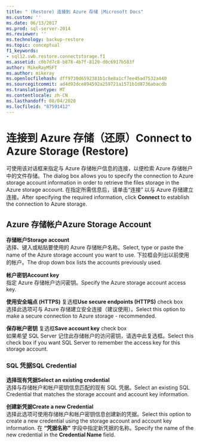 ```yaml
---
title: " (Restore) 连接到 Azure 存储 |Microsoft Docs"
ms.custom: ''
ms.date: 06/13/2017
ms.prod: sql-server-2014
ms.reviewer: ''
ms.technology: backup-restore
ms.topic: conceptual
f1_keywords:
- sql12.swb.restore.connectstorage.f1
ms.assetid: c0b7d7c8-b878-4b7f-8120-d0c6917b583f
author: MikeRayMSFT
ms.author: mikeray
ms.openlocfilehash: dff9730d6592381b1c8e8a1cf7ee45ad7532a440
ms.sourcegitcommit: ad4d92dce894592a259721a1571b1d8736abacdb
ms.translationtype: MT
ms.contentlocale: zh-CN
ms.lasthandoff: 08/04/2020
ms.locfileid: "87591412"
---
```

# <a name="connect-to-azure-storage-restore"></a><span data-ttu-id="ff1a4-102">连接到 Azure 存储（还原）</span><span class="sxs-lookup"><span data-stu-id="ff1a4-102">Connect to Azure Storage (Restore)</span></span>
  <span data-ttu-id="ff1a4-103">可使用该对话框来指定与 Azure 存储帐户信息的连接，以便检索 Azure 存储帐户中的文件存储。</span><span class="sxs-lookup"><span data-stu-id="ff1a4-103">The dialog box allows you to specify the connection to Azure storage account information in order to retrieve the files storage in the Azure storage account.</span></span> <span data-ttu-id="ff1a4-104">在指定所需信息后，请单击“连接”  以与 Azure 存储建立连接。</span><span class="sxs-lookup"><span data-stu-id="ff1a4-104">After specifying the required information, click **Connect** to establish the connection to Azure storage.</span></span>  
  
## <a name="azure-storage-account"></a><span data-ttu-id="ff1a4-105">Azure 存储帐户</span><span class="sxs-lookup"><span data-stu-id="ff1a4-105">Azure Storage Account</span></span>  
 <span data-ttu-id="ff1a4-106">**存储帐户**</span><span class="sxs-lookup"><span data-stu-id="ff1a4-106">**Storage account**</span></span>  
 <span data-ttu-id="ff1a4-107">选择、键入或粘贴要使用的 Azure 存储帐户名称。</span><span class="sxs-lookup"><span data-stu-id="ff1a4-107">Select, type or paste the name of the Azure storage account you want to use.</span></span> <span data-ttu-id="ff1a4-108">下拉框会列出以前使用的帐户。</span><span class="sxs-lookup"><span data-stu-id="ff1a4-108">The drop down box lists the accounts previously used.</span></span>  
  
 <span data-ttu-id="ff1a4-109">**帐户密钥**</span><span class="sxs-lookup"><span data-stu-id="ff1a4-109">**Account key**</span></span>  
 <span data-ttu-id="ff1a4-110">指定 Azure 存储帐户访问密钥。</span><span class="sxs-lookup"><span data-stu-id="ff1a4-110">Specify the Azure storage account access key.</span></span>  
  
 <span data-ttu-id="ff1a4-111">**使用安全端点 (HTTPS)** 复选框</span><span class="sxs-lookup"><span data-stu-id="ff1a4-111">**Use secure endpoints (HTTPS)** check box</span></span>  
 <span data-ttu-id="ff1a4-112">选择此选项可与 Azure 存储建立安全连接（建议使用）。</span><span class="sxs-lookup"><span data-stu-id="ff1a4-112">Select this option to make a secure connection to Azure storage - recommended.</span></span>  
  
 <span data-ttu-id="ff1a4-113">**保存帐户密钥** 复选框</span><span class="sxs-lookup"><span data-stu-id="ff1a4-113">**Save account key** check box</span></span>  
 <span data-ttu-id="ff1a4-114">如果希望 SQL Server 记住此存储帐户的访问密钥，请选中此复选框。</span><span class="sxs-lookup"><span data-stu-id="ff1a4-114">Select this check box if you want SQL Server to remember the access key for this storage account.</span></span>  
  
### <a name="sql-credential"></a><span data-ttu-id="ff1a4-115">SQL 凭据</span><span class="sxs-lookup"><span data-stu-id="ff1a4-115">SQL Credential</span></span>  
 <span data-ttu-id="ff1a4-116">**选择现有凭据**</span><span class="sxs-lookup"><span data-stu-id="ff1a4-116">**Select an existing credential**</span></span>  
 <span data-ttu-id="ff1a4-117">选择与存储帐户和帐户密钥信息匹配的现有 SQL 凭据。</span><span class="sxs-lookup"><span data-stu-id="ff1a4-117">Select an existing SQL Credential that matches the storage account and account key information.</span></span>  
  
 <span data-ttu-id="ff1a4-118">**创建新凭据**</span><span class="sxs-lookup"><span data-stu-id="ff1a4-118">**Create a new Credential**</span></span>  
 <span data-ttu-id="ff1a4-119">选择此选项可使用存储帐户和帐户密钥信息创建新的凭据。</span><span class="sxs-lookup"><span data-stu-id="ff1a4-119">Select this option to create a new credential using the storage account and account key information.</span></span> <span data-ttu-id="ff1a4-120">在 **“凭据名称”** 字段中指定新凭据的名称。</span><span class="sxs-lookup"><span data-stu-id="ff1a4-120">Specify the name of the new credential in the **Credential Name** field.</span></span>  
  
  
